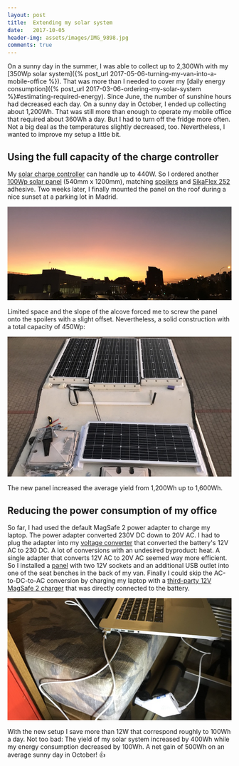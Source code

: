```yaml
---
layout: post
title:  Extending my solar system
date:   2017-10-05
header-img: assets/images/IMG_9898.jpg
comments: true
---
```


On a sunny day in the summer, I was able to collect up to 2,300Wh with my [350Wp solar system]({% post_url 2017-05-06-turning-my-van-into-a-mobile-office %}). That was more than I needed to cover my [daily energy consumption]({% post_url 2017-03-06-ordering-my-solar-system %}#estimating-required-energy). Since June, the number of sunshine hours had decreased each day. On a sunny day in October, I ended up collecting about 1,200Wh. That was still more than enough to operate my mobile office that required about 360Wh a day. But I had to turn off the fridge more often. Not a big deal as the temperatures slightly decreased, too. Nevertheless, I wanted to improve my setup a little bit.

## Using the full capacity of the charge controller

My [solar charge controller](https://www.amazon.de/gp/product/B01BPL4D6E?tag=mumothhoofba-21) can handle up to 440W. So I ordered another [100Wp  solar panel](https://www.amazon.de/gp/product/B005I1999Y?tag=mumothhoofba-21) (540mm x 1200mm), matching [spoilers](https://www.amazon.de/gp/product/B01BNK5ZPA?tag=mumothhoofba-21) and [SikaFlex 252](https://www.amazon.de/gp/product/B01D8KCDDA?tag=mumothhoofba-21) adhesive. Two weeks later, I finally mounted the panel on the roof during a nice sunset at a parking lot in Madrid.

![Sunset at a parking lot in Madrid](/assets/images/IMG_9901.jpg)

Limited space and the slope of the alcove forced me to screw the panel onto the spoilers with a slight offset. Nevertheless, a solid construction with a total capacity of 450Wp:

![New solar panel on the roof](/assets/images/IMG_9898.jpg)

The new panel increased the average yield from 1,200Wh up to 1,600Wh.

## Reducing the power consumption of my office

So far, I had used the default MagSafe 2 power adapter to charge my laptop. The power adapter converted 230V DC down to 20V AC. I had to plug the adapter into my [voltage converter](https://www.amazon.de/gp/product/B00FMUVRKK?tag=mumothhoofba-21) that converted the battery's 12V AC to 230 DC. A lot of conversions with an undesired byproduct: heat. A single adapter that converts 12V AC to 20V AC seemed way more efficient. So I installed a [panel](https://www.amazon.de/gp/product/B01JOQ75GW?tag=mumothhoofba-21) with two 12V sockets and an additional USB outlet into one of the seat benches in the back of my van. Finally I could skip the AC-to-DC-to-AC conversion by charging my laptop with a [third-party 12V MagSafe 2 charger](https://www.amazon.de/gp/product/B0117Y37AM?tag=mumothhoofba-21) that was directly connected to the battery.

![12V power adapter with a MagSafe 2 connector](/assets/images/IMG_0014.jpg)

With the new setup I save more than 12W that correspond roughly to 100Wh a day. Not too bad: The yield of my solar system increased by 400Wh while my energy consumption decreased by 100Wh. A net gain of 500Wh on an average sunny day in October! :+1:
